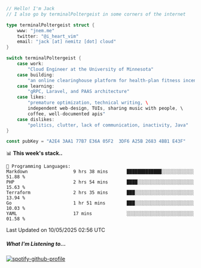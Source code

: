 ```go
// Hello! I'm Jack
// I also go by terminalPoltergeist in some corners of the internet

type terminalPoltergeist struct {
    www: "jnem.me"
    twitter: "@i_heart_vim"
    email: "jack [at] nemitz [dot] cloud"
}

switch terminalPoltergeist {
    case work:
        "Cloud Engineer at the University of Minnesota"
    case building:
        "an online clearinghouse platform for health-plan fitness incentive programs"
    case learning:
        "gRPC, Laravel, and PAAS architecture"
    case likes:
        "premature optimization, technical writing, \
        independent web-design, TUIs, sharing music with people, \
        coffee, well-documented apis"
    case dislikes:
        "politics, clutter, lack of communication, inactivity, Java"
}

const pubKey = "A2E4 3AA1 77B7 E36A 05F2  3DF6 A25B 2683 4BB1 E43F"
```

<!--START_SECTION:waka-->
📊 **This week's stack..** 

```text
💬 Programming Languages: 
Markdown                 9 hrs 38 mins       █████████████░░░░░░░░░░░░   51.88 % 
PHP                      2 hrs 54 mins       ████░░░░░░░░░░░░░░░░░░░░░   15.63 % 
Terraform                2 hrs 35 mins       ███░░░░░░░░░░░░░░░░░░░░░░   13.94 % 
Go                       1 hr 51 mins        ███░░░░░░░░░░░░░░░░░░░░░░   10.03 % 
YAML                     17 mins             ░░░░░░░░░░░░░░░░░░░░░░░░░   01.58 % 
```


 Last Updated on 10/05/2025 02:56 UTC
<!--END_SECTION:waka-->

##### What I'm Listening to...

[![spotify-github-profile](https://jnem.me/listening-item?maxAge=2592000)](https://jnem.me/listening)
